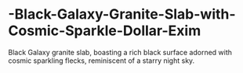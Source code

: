 # -Black-Galaxy-Granite-Slab-with-Cosmic-Sparkle-Dollar-Exim
Black Galaxy granite slab, boasting a rich black surface adorned with cosmic sparkling flecks, reminiscent of a starry night sky. 
